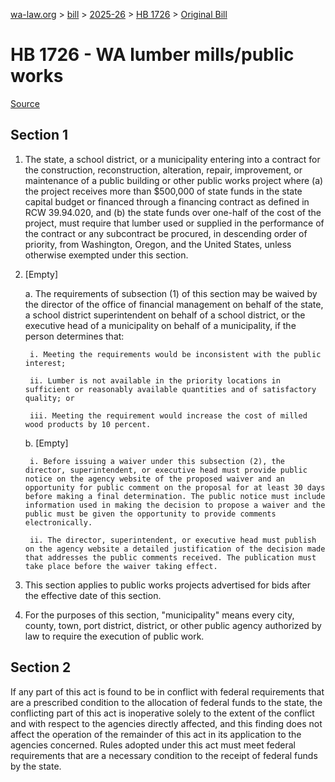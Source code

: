 [wa-law.org](/) > [bill](/bill/) > [2025-26](/bill/2025-26/) > [HB 1726](/bill/2025-26/hb/1726/) > [Original Bill](/bill/2025-26/hb/1726/1/)

# HB 1726 - WA lumber mills/public works

[Source](http://lawfilesext.leg.wa.gov/biennium/2025-26/Pdf/Bills/House%20Bills/1726.pdf)

## Section 1
1. The state, a school district, or a municipality entering into a contract for the construction, reconstruction, alteration, repair, improvement, or maintenance of a public building or other public works project where (a) the project receives more than $500,000 of state funds in the state capital budget or financed through a financing contract as defined in RCW 39.94.020, and (b) the state funds over one-half of the cost of the project, must require that lumber used or supplied in the performance of the contract or any subcontract be procured, in descending order of priority, from Washington, Oregon, and the United States, unless otherwise exempted under this section.

2. [Empty]

    a. The requirements of subsection (1) of this section may be waived by the director of the office of financial management on behalf of the state, a school district superintendent on behalf of a school district, or the executive head of a municipality on behalf of a municipality, if the person determines that:

        i. Meeting the requirements would be inconsistent with the public interest;

        ii. Lumber is not available in the priority locations in sufficient or reasonably available quantities and of satisfactory quality; or

        iii. Meeting the requirement would increase the cost of milled wood products by 10 percent.

    b. [Empty]

        i. Before issuing a waiver under this subsection (2), the director, superintendent, or executive head must provide public notice on the agency website of the proposed waiver and an opportunity for public comment on the proposal for at least 30 days before making a final determination. The public notice must include information used in making the decision to propose a waiver and the public must be given the opportunity to provide comments electronically.

        ii. The director, superintendent, or executive head must publish on the agency website a detailed justification of the decision made that addresses the public comments received. The publication must take place before the waiver taking effect.

3. This section applies to public works projects advertised for bids after the effective date of this section.

4. For the purposes of this section, "municipality" means every city, county, town, port district, district, or other public agency authorized by law to require the execution of public work.

## Section 2
If any part of this act is found to be in conflict with federal requirements that are a prescribed condition to the allocation of federal funds to the state, the conflicting part of this act is inoperative solely to the extent of the conflict and with respect to the agencies directly affected, and this finding does not affect the operation of the remainder of this act in its application to the agencies concerned. Rules adopted under this act must meet federal requirements that are a necessary condition to the receipt of federal funds by the state.
